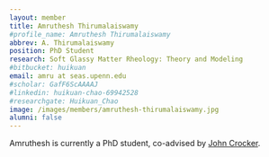 ```yaml
---
layout: member
title: Amruthesh Thirumalaiswamy
#profile_name: Amruthesh Thirumalaiswamy
abbrev: A. Thirumalaiswamy
position: PhD Student
research: Soft Glassy Matter Rheology: Theory and Modeling 
#bitbucket: huikuan
email: amru at seas.upenn.edu
#scholar: GafF6ScAAAAJ
#linkedin: huikuan-chao-69942528
#researchgate: Huikuan_Chao
image: /images/members/amruthesh-thirumalaiswamy.jpg
alumni: false
---
```

Amruthesh is currently a PhD student, co-advised by [John Crocker](crocker.seas.upenn.edu).
